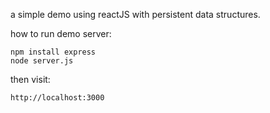 a simple demo using reactJS with persistent data structures.

how to run demo server:
```
npm install express
node server.js
```
then visit:
```
http://localhost:3000
```
